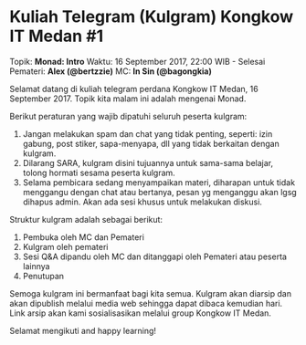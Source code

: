 # Kuliah Telegram (Kulgram) Kongkow IT Medan #1

Topik: **Monad: Intro**
Waktu: 16 September 2017, 22:00 WIB - Selesai
Pemateri: **Alex (@bertzzie)**
MC: **In Sin (@bagongkia)**

Selamat datang di kuliah telegram perdana Kongkow IT Medan, 16 September 2017. Topik kita malam ini adalah mengenai Monad.

Berikut peraturan yang wajib dipatuhi seluruh peserta kulgram:
1. Jangan melakukan spam dan chat yang tidak penting, seperti: izin gabung, post stiker, sapa-menyapa, dll yang tidak berkaitan dengan kulgram.
2. Dilarang SARA, kulgram disini tujuannya untuk sama-sama belajar, tolong hormati sesama peserta kulgram.
3. Selama pembicara sedang menyampaikan materi, diharapan untuk tidak menggangu dengan chat atau bertanya, pesan yg menganggu akan lgsg dihapus admin. Akan ada sesi khusus untuk melakukan diskusi.

Struktur kulgram adalah sebagai berikut:
1. Pembuka oleh MC dan Pemateri
2. Kulgram oleh pemateri
3. Sesi Q&A dipandu oleh MC dan ditanggapi oleh Pemateri atau peserta lainnya
4. Penutupan

Semoga kulgram ini bermanfaat bagi kita semua. Kulgram akan diarsip dan akan dipublish melalui media web sehingga dapat dibaca kemudian hari. Link arsip akan kami sosialisasikan melalui group Kongkow IT Medan.

Selamat mengikuti and happy learning!
